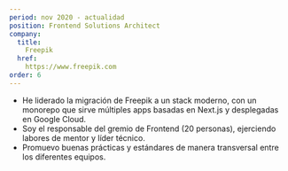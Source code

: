 ```yaml
---
period: nov 2020 - actualidad
position: Frontend Solutions Architect
company:
  title:
    Freepik
  href:
    https://www.freepik.com
order: 6
---
```

- He liderado la migración de Freepik a un stack moderno, con un monorepo que sirve múltiples apps basadas en Next.js y desplegadas en Google Cloud.
- Soy el responsable del gremio de Frontend (20 personas), ejerciendo labores de mentor y líder técnico.
- Promuevo buenas prácticas y estándares de manera transversal entre los diferentes equipos.

